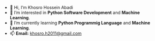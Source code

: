 - 👋 Hi, I’m Khosro Hossein Abadi
- 👀 I’m interested in **Python Software Development** and **Machine Learning**.
- 🌱 I’m currently learning **Python Programmig Language** and **Machine Learning**.
- 📫 **Email:** khosro.h2011@gmail.com
